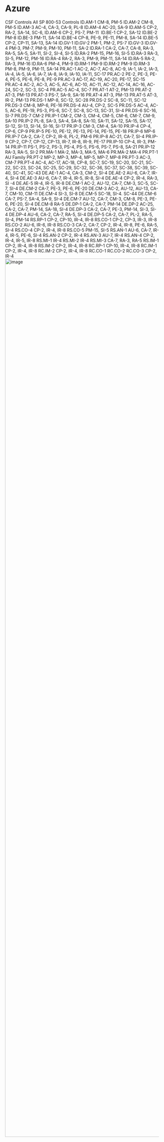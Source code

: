 # Azure

CSF Controls	All SP 800-53 Controls
ID.AM-1	CM-8, PM-5
ID.AM-2	CM-8, PM-5
ID.AM-3	AC-4, CA-3, CA-9, PL-8
ID.AM-4	AC-20, SA-9
ID.AM-5	CP-2, RA-2, SA-14, SC-6,
ID.AM-6	CP-2, PS-7, PM-11 
ID.BE-1	CP-2, SA-12
ID.BE-2	PM-8
ID.BE-3	PM-11, SA-14
ID.BE-4	CP-8, PE-9, PE-11, PM-8, SA-14
ID.BE-5	CP-2, CP-11, SA-13, SA-14
ID.GV-1	
ID.GV-2	PM-1, PM-2, PS-7
ID.GV-3	
ID.GV-4	PM-3, PM-7, PM-9, PM-10, PM-11, SA-2
ID.RA-1	CA-2, CA-7, CA-8, RA-3, RA-5, SA-5, SA-11, SI-2, SI-4, SI-5
ID.RA-2	PM-15, PM-16, SI-5
ID.RA-3	RA-3, SI-5, PM-12, PM-16
ID.RA-4	RA-2, RA-3, PM-9, PM-11, SA-14
ID.RA-5	RA-2, RA-3, PM-16
ID.RA-6	PM-4, PM-9
ID.RM-1	PM-9
ID.RM-2	PM-9
ID.RM-3	PM-8, PM-9, PM-11, SA-14
PR.AC-1	AC-2, AC-7, AC-8, AC-9, IA-1, IA-2, IA-3, IA-4, IA-5, IA-6, IA-7, IA-8, IA-9, IA-10, IA-11, SC-17
PR.AC-2	PE-2, PE-3, PE-4, PE-5, PE-6, PE-8, PE-9
PR.AC-3	AC‑17, AC-19, AC-20, PE-17, SC-15
PR.AC-4	AC-2, AC-3, AC-5, AC-6, AC-10, AC-11, AC-12, AC-14, AC-16, AC-24, SC-2, SC-3, SC-4
PR.AC-5	AC-4, SC-7
PR.AT-1	AT-2, PM-13
PR.AT-2	AT-3, PM-13
PR.AT-3	PS-7, SA-9, SA-16
PR.AT-4	AT-3, PM-13
PR.AT-5 	AT-3, IR-2, PM-13
PR.DS-1	MP-8, SC-12, SC-28
PR.DS-2	SC-8, SC-11, SC-12
PR.DS-3	CM-8, MP-6, PE-16
PR.DS-4	AU-4, CP-2, SC-5
PR.DS-5	AC-4, AC-5, AC-6, PE-19, PS-3, PS-6, SC-7, SC-8, SC-13, SC-31, SI-4
PR.DS-6	SC-16, SI-7
PR.DS-7	CM-2
PR.IP-1	CM-2, CM-3, CM-4, CM-5, CM-6, CM-7, CM-9, SA-10
PR.IP-2	PL-8, SA-3, SA-4, SA-8, SA-10, SA-11, SA-12, SA-15, SA-17, SI-12, SI-13, SI-14, SI-16, SI-17
PR.IP-3	CM-3, CM-4, SA-10
PR.IP-4	CP-4, CP-6, CP-9
PR.IP-5	PE-10, PE-12, PE-13, PE-14, PE-15, PE-18
PR.IP-6	MP-6
PR.IP-7	CA-2, CA-7, CP-2, IR-8, PL-2, PM-6
PR.IP-8	AC-21, CA-7, SI-4
PR.IP-9	CP-2, CP-7, CP-12, CP-13, IR-7, IR-8, IR-9, PE-17
PR.IP-10	CP-4, IR-3, PM-14
PR.IP-11	PS-1, PS-2, PS-3, PS-4, PS-5, PS-6, PS-7, PS-8, SA-21
PR.IP-12	RA-3, RA-5, SI-2
PR.MA-1	MA-2, MA-3, MA-5, MA-6
PR.MA-2	MA-4
PR.PT-1	AU Family
PR.PT-2	MP-2, MP-3, MP-4, MP-5, MP-7, MP-8
PR.PT-3	AC-3, CM-7
PR.PT-4	AC-4, AC-17, AC-18, CP-8, SC-7, SC-19, SC-20, SC-21, SC-22, SC-23, SC-24, SC-25, SC-29,  SC-32, SC-36, SC-37, SC-38, SC-39, SC-40, SC-41, SC-43
DE.AE-1	AC-4, CA-3, CM-2, SI-4
DE.AE-2	AU-6, CA-7, IR-4, SI-4
DE.AE-3	AU-6, CA-7, IR-4, IR-5, IR-8, SI-4
DE.AE-4	CP-2, IR-4, RA-3, SI -4
DE.AE-5	IR-4, IR-5, IR-8
DE.CM-1	AC-2, AU-12, CA-7, CM-3, SC-5, SC-7, SI-4
DE.CM-2	CA-7, PE-3, PE-6, PE-20
DE.CM-3	AC-2, AU-12, AU-13, CA-7, CM-10, CM-11
DE.CM-4	SI-3, SI-8
DE.CM-5	SC-18, SI-4. SC-44
DE.CM-6	CA-7, PS-7, SA-4, SA-9, SI-4
DE.CM-7	AU-12, CA-7, CM-3, CM-8, PE-3, PE-6, PE-20, SI-4
DE.CM-8	RA-5
DE.DP-1	CA-2, CA-7, PM-14
DE.DP-2	AC-25, CA-2, CA-7, PM-14, SA-18, SI-4
DE.DP-3	CA-2, CA-7, PE-3, PM-14, SI-3, SI-4
DE.DP-4	AU-6, CA-2, CA-7,  RA-5, SI-4
DE.DP-5	CA-2, CA-7, PL-2, RA-5, SI-4, PM-14
RS.RP-1	CP-2, CP-10, IR-4, IR-8
RS.CO-1	CP-2, CP-3, IR-3, IR-8
RS.CO-2	AU-6, IR-6, IR-8
RS.CO-3	CA-2, CA-7, CP-2, IR-4, IR-8, PE-6, RA-5, SI-4 
RS.CO-4	CP-2, IR-4, IR-8
RS.CO-5	PM-15, SI-5
RS.AN-1	AU-6, CA-7, IR-4, IR-5, PE-6, SI-4 
RS.AN-2	CP-2, IR-4
RS.AN-3	AU-7, IR-4
RS.AN-4	CP-2, IR-4, IR-5, IR-8
RS.MI-1	IR-4
RS.MI-2	IR-4
RS.MI-3	CA-7, RA-3, RA-5
RS.IM-1	CP-2, IR-4, IR-8
RS.IM-2	CP-2, IR-4, IR-8
RC.RP-1	CP-10, IR-4, IR-8
RC.IM-1	CP-2, IR-4, IR-8
RC.IM-2	CP-2, IR-4, IR-8
RC.CO-1	
RC.CO-2	
RC.CO-3	CP-2, IR-4
<img width="1077" height="2872" alt="image" src="https://github.com/user-attachments/assets/bbced155-faef-4340-8bac-ada9db8e23a1" />
